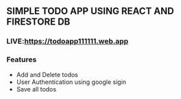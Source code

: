 ## SIMPLE TODO APP USING REACT AND FIRESTORE DB
### LIVE:https://todoapp111111.web.app

### Features
* Add and Delete todos
* User Authentication using google sigin
* Save all todos

